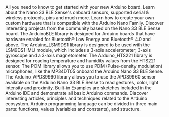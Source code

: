 <EssentialsColumn title="Guides">
  <EssentialElement title="Quickstart Guide" type="getting-started" link="/software/ide-v1/installing-mbed-os-nano-boards">
    All you need to know to get started with your new Arduino board.
  </EssentialElement>

  <EssentialElement title="BLE Sense Cheat Sheet" type="tutorial" link="/tutorials/nano-33-ble-sense/cheat-sheet">
    Learn about the Nano 33 BLE Sense's onboard sensors, supported serial & wireless protocols, pins and much more.
  </EssentialElement>

  <EssentialElement title="Nano Hardware Design Guide" type="tutorial" link="/learn/hardware/nano-pcb-guide">
    Learn how to create your own custom hardware that is compatible with the Arduino Nano Family.
  </EssentialElement>

  <EssentialElement title="Community Projects" type="tutorial" link="/tutorials/nano-33-ble-sense/community-projects">
    Discover interesting projects from the community based on the Nano 33 BLE Sense board.
  </EssentialElement>

</EssentialsColumn>

<EssentialsColumn title="Suggested Libraries">

  <EssentialElement title="ArduinoBLE" type="library" link="https://www.arduino.cc/en/Reference/ArduinoBLE">
The ArduinoBLE library is designed for Arduino boards that have hardware enabled for Bluetooth® Low Energy and Bluetooth® 4.0 and above.
  </EssentialElement>

  <EssentialElement title="Arduino_LSM9DS1" type="library" link="https://www.arduino.cc/en/Reference/ArduinoLSM9DS1">
The Arduino_LSM9DS1 library is designed to be used with the LSM9DS1 IMU module, which includes a 3-axis accelerometer, 3-axis gyroscope and a 3-axis magnetometer.
  </EssentialElement>

  <EssentialElement title="Arduino_HTS221" type="library" link="https://www.arduino.cc/en/Reference/ArduinoHTS221">
The Arduino_HTS221 library is designed for reading temperature and humidity values from the HTS221 sensor.
  </EssentialElement>

  <EssentialElement title="PDM" type="library" link="https://www.arduino.cc/en/Reference/PDM">
The PDM library allows you to use PDM (Pulse-density modulation) microphones, like the MP34DT05 onboard the Arduino Nano 33 BLE Sense.
  </EssentialElement>

  <EssentialElement title="Arduino_APDS9960" type="library" link="https://www.arduino.cc/en/Reference/ArduinoAPDS9960">
The Arduino_APDS9960 library allows you to use the APDS9960 sensor available on the Arduino Nano 33 BLE Sense to read gestures, color, light intensity and proximity.
  </EssentialElement>

</EssentialsColumn>

<EssentialsColumn title="Arduino Basics">
  <EssentialElement title="Built-in Examples" type="tutorial" link="/built-in-examples/">
    Built-in Examples are sketches included in the Arduino IDE and demonstrate all basic Arduino commands.
  </EssentialElement>
  <EssentialElement title="Learn" type="resource" link="/learn/">
    Discover interesting articles, principles and techniques related to the Arduino ecosystem.
  </EssentialElement>
  <EssentialElement title="Language References" type="resource" link="https://www.arduino.cc/reference/en/">
  Arduino programming language can be divided in three main parts: functions, values (variables and constants), and structure.
  </EssentialElement>
</EssentialsColumn>